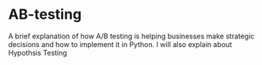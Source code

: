 # AB-testing
A brief explanation of how A/B testing is helping businesses make strategic decisions and how to implement it in Python.
I will also explain about Hypothsis Testing 
